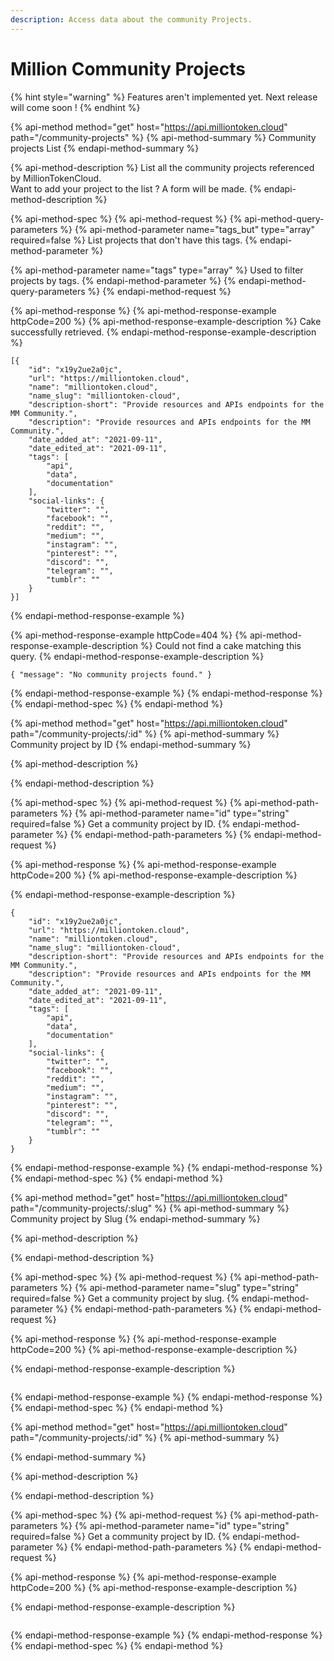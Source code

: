 ```yaml
---
description: Access data about the community Projects.
---
```


# Million Community Projects

{% hint style="warning" %}
Features aren't implemented yet. Next release will come soon !
{% endhint %}

{% api-method method="get" host="https://api.milliontoken.cloud" path="/community-projects" %}
{% api-method-summary %}
Community projects List
{% endapi-method-summary %}

{% api-method-description %}
List all the community projects referenced by MillionTokenCloud.  
Want to add your project to the list ? A form will be made.
{% endapi-method-description %}

{% api-method-spec %}
{% api-method-request %}
{% api-method-query-parameters %}
{% api-method-parameter name="tags\_but" type="array" required=false %}
List projects that don't have this tags.
{% endapi-method-parameter %}

{% api-method-parameter name="tags" type="array" %}
Used to filter projects by tags.
{% endapi-method-parameter %}
{% endapi-method-query-parameters %}
{% endapi-method-request %}

{% api-method-response %}
{% api-method-response-example httpCode=200 %}
{% api-method-response-example-description %}
Cake successfully retrieved.
{% endapi-method-response-example-description %}

```
[{    
    "id": "x19y2ue2a0jc",
    "url": "https://milliontoken.cloud",
    "name": "milliontoken.cloud",
    "name_slug": "milliontoken-cloud",
    "description-short": "Provide resources and APIs endpoints for the MM Community.",
    "description": "Provide resources and APIs endpoints for the MM Community.",    
    "date_added_at": "2021-09-11",
    "date_edited_at": "2021-09-11",
    "tags": [
        "api",
        "data",
        "documentation"
    ],
    "social-links": {
        "twitter": "",
        "facebook": "",
        "reddit": "",
        "medium": "",
        "instagram": "",
        "pinterest": "",
        "discord": "",
        "telegram": "",
        "tumblr": ""
    }
}]
```
{% endapi-method-response-example %}

{% api-method-response-example httpCode=404 %}
{% api-method-response-example-description %}
Could not find a cake matching this query.
{% endapi-method-response-example-description %}

```
{ "message": "No community projects found." }
```
{% endapi-method-response-example %}
{% endapi-method-response %}
{% endapi-method-spec %}
{% endapi-method %}

{% api-method method="get" host="https://api.milliontoken.cloud" path="/community-projects/:id" %}
{% api-method-summary %}
Community project by ID
{% endapi-method-summary %}

{% api-method-description %}

{% endapi-method-description %}

{% api-method-spec %}
{% api-method-request %}
{% api-method-path-parameters %}
{% api-method-parameter name="id" type="string" required=false %}
Get a community project by ID.
{% endapi-method-parameter %}
{% endapi-method-path-parameters %}
{% endapi-method-request %}

{% api-method-response %}
{% api-method-response-example httpCode=200 %}
{% api-method-response-example-description %}

{% endapi-method-response-example-description %}

```
{    
    "id": "x19y2ue2a0jc",
    "url": "https://milliontoken.cloud",
    "name": "milliontoken.cloud",
    "name_slug": "milliontoken-cloud",
    "description-short": "Provide resources and APIs endpoints for the MM Community.",
    "description": "Provide resources and APIs endpoints for the MM Community.",    
    "date_added_at": "2021-09-11",
    "date_edited_at": "2021-09-11",
    "tags": [
        "api",
        "data",
        "documentation"
    ],
    "social-links": {
        "twitter": "",
        "facebook": "",
        "reddit": "",
        "medium": "",
        "instagram": "",
        "pinterest": "",
        "discord": "",
        "telegram": "",
        "tumblr": ""
    }
}
```
{% endapi-method-response-example %}
{% endapi-method-response %}
{% endapi-method-spec %}
{% endapi-method %}

{% api-method method="get" host="https://api.milliontoken.cloud" path="/community-projects/:slug" %}
{% api-method-summary %}
Community project by Slug
{% endapi-method-summary %}

{% api-method-description %}

{% endapi-method-description %}

{% api-method-spec %}
{% api-method-request %}
{% api-method-path-parameters %}
{% api-method-parameter name="slug" type="string" required=false %}
Get a community project by slug.
{% endapi-method-parameter %}
{% endapi-method-path-parameters %}
{% endapi-method-request %}

{% api-method-response %}
{% api-method-response-example httpCode=200 %}
{% api-method-response-example-description %}

{% endapi-method-response-example-description %}

```

```
{% endapi-method-response-example %}
{% endapi-method-response %}
{% endapi-method-spec %}
{% endapi-method %}

{% api-method method="get" host="https://api.milliontoken.cloud" path="/community-projects/:id" %}
{% api-method-summary %}

{% endapi-method-summary %}

{% api-method-description %}

{% endapi-method-description %}

{% api-method-spec %}
{% api-method-request %}
{% api-method-path-parameters %}
{% api-method-parameter name="id" type="string" required=false %}
Get a community project by ID.
{% endapi-method-parameter %}
{% endapi-method-path-parameters %}
{% endapi-method-request %}

{% api-method-response %}
{% api-method-response-example httpCode=200 %}
{% api-method-response-example-description %}

{% endapi-method-response-example-description %}

```

```
{% endapi-method-response-example %}
{% endapi-method-response %}
{% endapi-method-spec %}
{% endapi-method %}

